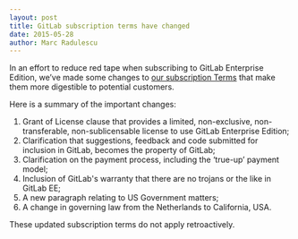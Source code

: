 ```yaml
---
layout: post
title: GitLab subscription terms have changed
date: 2015-05-28
author: Marc Radulescu
---
```


In an effort to reduce red tape when subscribing to GitLab Enterprise Edition, we’ve made some changes to [our subscription Terms](https://about.gitlab.com/terms/#subscription) that make them more digestible to potential customers.

<!-- more -->

Here is a summary of the important changes:

1. Grant of License clause that provides a limited, non-exclusive, non-transferable, non-sublicensable license to use GitLab Enterprise Edition;
2. Clarification that suggestions, feedback and code submitted for inclusion in GitLab, becomes the property of GitLab;
3. Clarification on the payment process, including the ‘true-up’ payment model;
4. Inclusion of GitLab's warranty that there are no trojans or the like in GitLab EE;
5. A new paragraph relating to US Government matters;
6. A change in governing law from the Netherlands to California, USA.

These updated subscription terms do not apply retroactively.